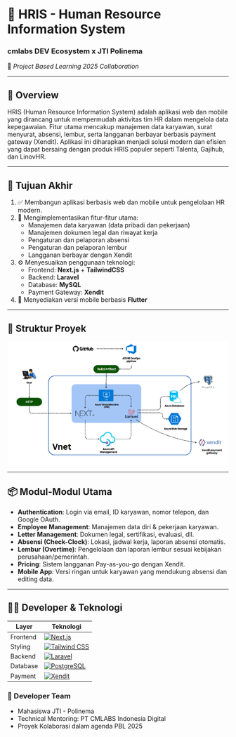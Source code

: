 # 📘 HRIS - Human Resource Information System  
### cmlabs DEV Ecosystem x JTI Polinema  
🚀 *Project Based Learning 2025 Collaboration*

---

## 🧾 Overview

HRIS (Human Resource Information System) adalah aplikasi web dan mobile yang dirancang untuk mempermudah aktivitas tim HR dalam mengelola data kepegawaian. Fitur utama mencakup manajemen data karyawan, surat menyurat, absensi, lembur, serta langganan berbayar berbasis payment gateway (Xendit). Aplikasi ini diharapkan menjadi solusi modern dan efisien yang dapat bersaing dengan produk HRIS populer seperti Talenta, Gajihub, dan LinovHR.

---

## 🎯 Tujuan Akhir

1. ✅ Membangun aplikasi berbasis web dan mobile untuk pengelolaan HR modern.
2. 🧩 Mengimplementasikan fitur-fitur utama:
   - Manajemen data karyawan (data pribadi dan pekerjaan)
   - Manajemen dokumen legal dan riwayat kerja
   - Pengaturan dan pelaporan absensi
   - Pengaturan dan pelaporan lembur
   - Langganan berbayar dengan Xendit
3. ⚙️ Menyesuaikan penggunaan teknologi:
   - Frontend: **Next.js** + **TailwindCSS**
   - Backend: **Laravel**
   - Database: **MySQL**
   - Payment Gateway: **Xendit**
4. 📱 Menyediakan versi mobile berbasis **Flutter**

---

## 🧱 Struktur Proyek

![alt text](assets/diagram.png)

---

## 📦 Modul-Modul Utama

- **Authentication**: Login via email, ID karyawan, nomor telepon, dan Google OAuth.
- **Employee Management**: Manajemen data diri & pekerjaan karyawan.
- **Letter Management**: Dokumen legal, sertifikasi, evaluasi, dll.
- **Absensi (Check-Clock)**: Lokasi, jadwal kerja, laporan absensi otomatis.
- **Lembur (Overtime)**: Pengelolaan dan laporan lembur sesuai kebijakan perusahaan/pemerintah.
- **Pricing**: Sistem langganan Pay-as-you-go dengan Xendit.
- **Mobile App**: Versi ringan untuk karyawan yang mendukung absensi dan editing data.
---

## 🧑‍💻 Developer & Teknologi

| Layer       | Teknologi                                |
|-------------|-------------------------------------------|
| Frontend    | [![Next.js](https://img.shields.io/badge/-Next.js-000?logo=next.js&logoColor=white)](https://nextjs.org) |
| Styling     | [![Tailwind CSS](https://img.shields.io/badge/-Tailwind%20CSS-38B2AC?logo=tailwind-css&logoColor=white)](https://tailwindcss.com) |
| Backend     | [![Laravel](https://img.shields.io/badge/-Laravel-F55247?logo=laravel&logoColor=white)](https://laravel.com) |
| Database    | [![PostgreSQL](https://img.shields.io/badge/-PostgreSQL-4169E1?logo=postgresql&logoColor=white)](https://www.postgresql.org) |
| Payment     | [![Xendit](https://img.shields.io/badge/-Xendit-5C2D91?logo=paypal&logoColor=white)](https://www.xendit.co) |

### 👥 Developer Team
- Mahasiswa JTI - Polinema
- Technical Mentoring: PT CMLABS Indonesia Digital
- Proyek Kolaborasi dalam agenda PBL 2025
